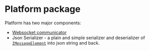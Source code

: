 # Platform package

Platform has two major components:

* [Websocket communicator](communicator.md)
* Json Serializer - a plain and simple serializer and deserializer of [`IMessageElement`](message.md) into json string and back. 